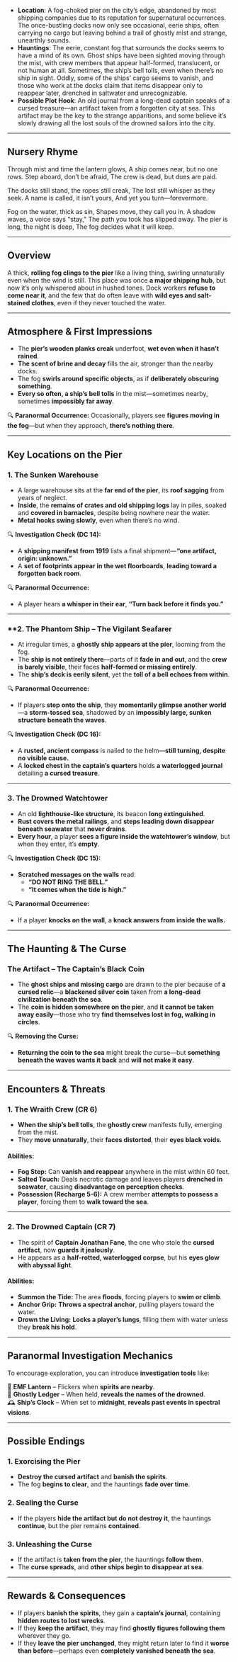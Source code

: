 - **Location**: A fog-choked pier on the city’s edge, abandoned by most shipping companies due to its reputation for supernatural occurrences. The once-bustling docks now only see occasional, eerie ships, often carrying no cargo but leaving behind a trail of ghostly mist and strange, unearthly sounds.
- **Hauntings**: The eerie, constant fog that surrounds the docks seems to have a mind of its own. Ghost ships have been sighted moving through the mist, with crew members that appear half-formed, translucent, or not human at all. Sometimes, the ship’s bell tolls, even when there’s no ship in sight. Oddly, some of the ships’ cargo seems to vanish, and those who work at the docks claim that items disappear only to reappear later, drenched in saltwater and unrecognizable.
- **Possible Plot Hook**: An old journal from a long-dead captain speaks of a cursed treasure—an artifact taken from a forgotten city at sea. This artifact may be the key to the strange apparitions, and some believe it’s slowly drawing all the lost souls of the drowned sailors into the city.

---

## Nursery Rhyme
Through mist and time the lantern glows,
A ship comes near, but no one rows.
Step aboard, don’t be afraid,
The crew is dead, but dues are paid.

The docks still stand, the ropes still creak,
The lost still whisper as they seek.
A name is called, it isn’t yours,
And yet you turn—forevermore.

Fog on the water, thick as sin,
Shapes move, they call you in.
A shadow waves, a voice says "stay,"
The path you took has slipped away.
The pier is long, the night is deep,
The fog decides what it will keep.

---

## Overview
A thick, **rolling fog clings to the pier** like a living thing, swirling unnaturally even when the wind is still. This place was once **a major shipping hub**, but now it’s only whispered about in hushed tones. Dock workers **refuse to come near it**, and the few that do often leave with **wild eyes and salt-stained clothes**, even if they never touched the water.

---

## **Atmosphere & First Impressions**

- The **pier’s wooden planks creak** underfoot, **wet even when it hasn’t rained**.
- **The scent of brine and decay** fills the air, stronger than the nearby docks.
- The fog **swirls around specific objects**, as if **deliberately obscuring something**.
- **Every so often, a ship’s bell tolls** in the mist—sometimes nearby, sometimes **impossibly far away**.

🔍 **Paranormal Occurrence:** Occasionally, players see **figures moving in the fog**—but when they approach, **there’s nothing there**.

---

## **Key Locations on the Pier**

### **1. The Sunken Warehouse**

- A large warehouse sits at the **far end of the pier**, its **roof sagging** from years of neglect.
- **Inside**, the **remains of crates and old shipping logs** lay in piles, soaked and **covered in barnacles**, despite being nowhere near the water.
- **Metal hooks swing slowly**, even when there’s no wind.

🔍 **Investigation Check (DC 14):**
- A **shipping manifest from 1919** lists a final shipment—**“one artifact, origin: unknown.”**
- A **set of footprints appear in the wet floorboards**, **leading toward a forgotten back room**.

🔍 **Paranormal Occurrence:**
- A player hears **a whisper in their ear**, **“Turn back before it finds you.”**

---

### **2. The Phantom Ship – The **Vigilant Seafarer**

- At irregular times, a **ghostly ship appears at the pier**, looming from the fog.
- The **ship is not entirely there**—parts of it **fade in and out**, and the **crew is barely visible**, their faces **half-formed or missing entirely**.
- The **ship’s deck is eerily silent**, yet the **toll of a bell echoes from within**.

🔍 **Paranormal Occurrence:**
- If players **step onto the ship**, they **momentarily glimpse another world**—a **storm-tossed sea**, shadowed by an **impossibly large, sunken structure beneath the waves**.

🔍 **Investigation Check (DC 16):**
- A **rusted, ancient compass** is nailed to the helm—**still turning, despite no visible cause.**
- A **locked chest in the captain’s quarters** holds **a waterlogged journal** detailing **a cursed treasure**.

---

### **3. The Drowned Watchtower**

- An old **lighthouse-like structure**, its beacon **long extinguished**.
- **Rust covers the metal railings**, and **steps leading down disappear beneath seawater** that **never drains**.
- **Every hour**, a player **sees a figure inside the watchtower’s window**, but when they enter, it’s **empty**.

🔍 **Investigation Check (DC 15):**
- **Scratched messages on the walls** read:
    - **“DO NOT RING THE BELL.”**
    - **“It comes when the tide is high.”**

🔍 **Paranormal Occurrence:**
- If a player **knocks on the wall**, a **knock answers from inside the walls.**

---

## **The Haunting & The Curse**

### **The Artifact – The Captain’s Black Coin**

- The **ghost ships and missing cargo** are drawn to the pier because of **a cursed relic**—a **blackened silver coin** taken from **a long-dead civilization beneath the sea**.
- The **coin is hidden somewhere on the pier**, and **it cannot be taken away easily**—those who try **find themselves lost in fog, walking in circles**.

🔍 **Removing the Curse:**
- **Returning the coin to the sea** might break the curse—but **something beneath the waves wants it back** and **will not make it easy**.

---

## **Encounters & Threats**

### **1. The Wraith Crew (CR 6)**

- **When the ship’s bell tolls**, the **ghostly crew** manifests fully, emerging from the mist.
- They **move unnaturally**, their **faces distorted**, their **eyes black voids**.

#### **Abilities:**

- **Fog Step:** Can **vanish and reappear** anywhere in the mist within 60 feet.
- **Salted Touch:** Deals necrotic damage and leaves players **drenched in seawater**, causing **disadvantage on perception checks**.
- **Possession (Recharge 5-6):** A crew member **attempts to possess a player**, forcing them to **walk toward the sea**.

---

### **2. The Drowned Captain (CR 7)**

- The spirit of **Captain Jonathan Fane**, the one who stole the **cursed artifact**, now **guards it jealously**.
- He appears as a **half-rotted, waterlogged corpse**, but his **eyes glow with abyssal light**.

#### **Abilities:**

- **Summon the Tide:** The area **floods**, forcing players to **swim or climb**.
- **Anchor Grip:** **Throws a spectral anchor**, pulling players toward the water.
- **Drown the Living:** **Locks a player’s lungs**, filling them with water unless they **break his hold**.

---

## **Paranormal Investigation Mechanics**

To encourage exploration, you can introduce **investigation tools** like:

🔦 **EMF Lantern** – Flickers when **spirits are nearby**.  
📖 **Ghostly Ledger** – When held, **reveals the names of the drowned**.  
🕰 **Ship’s Clock** – When set to **midnight**, **reveals past events in spectral visions**.

---

## **Possible Endings**

### **1. Exorcising the Pier**
- **Destroy the cursed artifact** and **banish the spirits**.
- The fog **begins to clear**, and the hauntings **fade over time**.
### **2. Sealing the Curse**
- If the players **hide the artifact but do not destroy it**, the hauntings **continue**, but the pier remains **contained**.
### **3. Unleashing the Curse**
- If the artifact is **taken from the pier**, the hauntings **follow them**.
- The **curse spreads**, and **other ships begin to disappear at sea**.

---

## **Rewards & Consequences**

- If players **banish the spirits**, they gain a **captain’s journal**, containing **hidden routes to lost wrecks**.
- If they **keep the artifact**, they may find **ghostly figures following them** wherever they go.
- If they **leave the pier unchanged**, they might return later to find it **worse than before**—perhaps even **completely vanished beneath the sea**.
